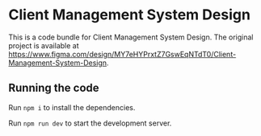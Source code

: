 
  # Client Management System Design

  This is a code bundle for Client Management System Design. The original project is available at https://www.figma.com/design/MY7eHYPrxtZ7GswEqNTdT0/Client-Management-System-Design.

  ## Running the code

  Run `npm i` to install the dependencies.

  Run `npm run dev` to start the development server.
  